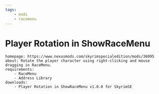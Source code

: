 ```yaml
---
tags:
    - mods
    - racemenu
---
```


# Player Rotation in ShowRaceMenu

```project_info
homepage: https://www.nexusmods.com/skyrimspecialedition/mods/36095
about: Rotate the player character using right-clicking and mouse dragging in RaceMenu.
requirements:
    - RaceMenu
    - Address Library
downloads:
    - Player Rotation in ShowRaceMenu v1.0.0 for SkyrimSE
```
